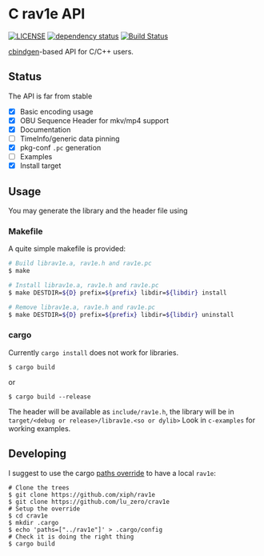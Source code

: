 # C rav1e API

[![LICENSE](https://img.shields.io/badge/license-BSD2-blue.svg)](LICENSE)
[![dependency status](https://deps.rs/repo/github/lu-zero/crav1e/status.svg)](https://deps.rs/repo/github/lu-zero/crav1e)
[![Build Status](https://travis-ci.org/lu-zero/crav1e.svg?branch=master)](https://travis-ci.org/lu-zero/crav1e)

[cbindgen](https://github.com/eqrion/cbindgen)-based API for C/C++ users.

## Status

The API is far from stable

- [x] Basic encoding usage
- [x] OBU Sequence Header for mkv/mp4 support
- [x] Documentation
- [ ] TimeInfo/generic data pinning
- [x] pkg-conf `.pc` generation
- [ ] Examples
- [x] Install target

## Usage
You may generate the library and the header file using

### Makefile
A quite simple makefile is provided:

``` sh
# Build librav1e.a, rav1e.h and rav1e.pc
$ make
```

``` sh
# Install librav1e.a, rav1e.h and rav1e.pc
$ make DESTDIR=${D} prefix=${prefix} libdir=${libdir} install
```

``` sh
# Remove librav1e.a, rav1e.h and rav1e.pc
$ make DESTDIR=${D} prefix=${prefix} libdir=${libdir} uninstall
```

### cargo
Currently `cargo install` does not work for libraries.

```
$ cargo build
```
or
```
$ cargo build --release
```

The header will be available as `include/rav1e.h`, the library will be in `target/<debug or release>/librav1e.<so or dylib>`
Look in `c-examples` for working examples.

## Developing
I suggest to use the cargo [paths override](https://doc.rust-lang.org/cargo/reference/config.html) to have a local `rav1e`:

```
# Clone the trees
$ git clone https://github.com/xiph/rav1e
$ git clone https://github.com/lu_zero/crav1e
# Setup the override
$ cd crav1e
$ mkdir .cargo
$ echo 'paths=["../rav1e"]' > .cargo/config
# Check it is doing the right thing
$ cargo build
```


